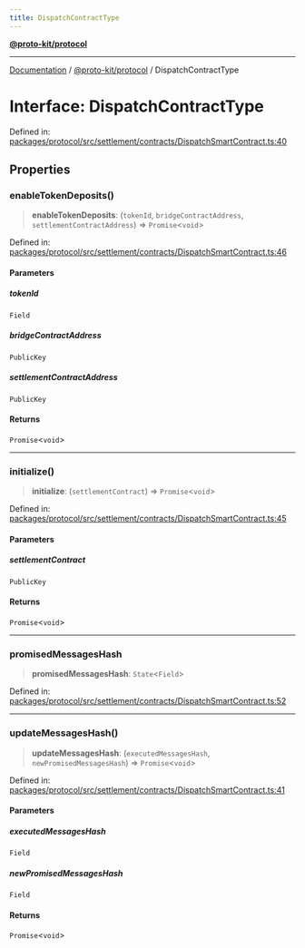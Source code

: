 ```yaml
---
title: DispatchContractType
---
```


[**@proto-kit/protocol**](../README.md)

***

[Documentation](../../../README.md) / [@proto-kit/protocol](../README.md) / DispatchContractType

# Interface: DispatchContractType

Defined in: [packages/protocol/src/settlement/contracts/DispatchSmartContract.ts:40](https://github.com/proto-kit/framework/blob/b953c754e500c62f01fbbd6d09adfb2f5577269d/packages/protocol/src/settlement/contracts/DispatchSmartContract.ts#L40)

## Properties

### enableTokenDeposits()

> **enableTokenDeposits**: (`tokenId`, `bridgeContractAddress`, `settlementContractAddress`) => `Promise`\<`void`\>

Defined in: [packages/protocol/src/settlement/contracts/DispatchSmartContract.ts:46](https://github.com/proto-kit/framework/blob/b953c754e500c62f01fbbd6d09adfb2f5577269d/packages/protocol/src/settlement/contracts/DispatchSmartContract.ts#L46)

#### Parameters

##### tokenId

`Field`

##### bridgeContractAddress

`PublicKey`

##### settlementContractAddress

`PublicKey`

#### Returns

`Promise`\<`void`\>

***

### initialize()

> **initialize**: (`settlementContract`) => `Promise`\<`void`\>

Defined in: [packages/protocol/src/settlement/contracts/DispatchSmartContract.ts:45](https://github.com/proto-kit/framework/blob/b953c754e500c62f01fbbd6d09adfb2f5577269d/packages/protocol/src/settlement/contracts/DispatchSmartContract.ts#L45)

#### Parameters

##### settlementContract

`PublicKey`

#### Returns

`Promise`\<`void`\>

***

### promisedMessagesHash

> **promisedMessagesHash**: `State`\<`Field`\>

Defined in: [packages/protocol/src/settlement/contracts/DispatchSmartContract.ts:52](https://github.com/proto-kit/framework/blob/b953c754e500c62f01fbbd6d09adfb2f5577269d/packages/protocol/src/settlement/contracts/DispatchSmartContract.ts#L52)

***

### updateMessagesHash()

> **updateMessagesHash**: (`executedMessagesHash`, `newPromisedMessagesHash`) => `Promise`\<`void`\>

Defined in: [packages/protocol/src/settlement/contracts/DispatchSmartContract.ts:41](https://github.com/proto-kit/framework/blob/b953c754e500c62f01fbbd6d09adfb2f5577269d/packages/protocol/src/settlement/contracts/DispatchSmartContract.ts#L41)

#### Parameters

##### executedMessagesHash

`Field`

##### newPromisedMessagesHash

`Field`

#### Returns

`Promise`\<`void`\>
